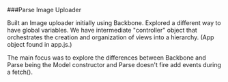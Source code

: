 ###Parse Image Uploader

Built an Image uploader initially using Backbone. Explored a different way to have global variables. We have intermediate "controller" object that orchestrates the creation and organization of views into a hierarchy. (App object found in app.js.)

The main focus was to explore the differences between Backbone and Parse being the Model constructor and Parse doesn't fire add events during a fetch().